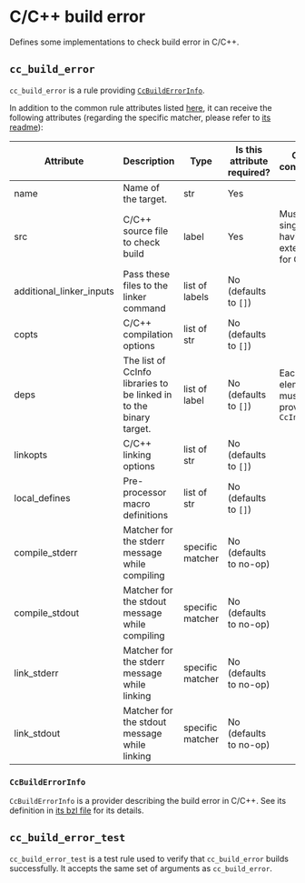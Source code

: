 # C/C++ build error

Defines some implementations to check build error in C/C++.

## `cc_build_error`

`cc_build_error` is a rule providing [`CcBuildErrorInfo`](#ccbuilderrorinfo).

In addition to the common rule attributes listed [here](https://bazel.build/reference/be/common-definitions#common-attributes), it can receive the following attributes (regarding the specific matcher, please refer to [its readme](../../matcher/README.md)):

| Attribute                | Description                                                        | Type             | Is this attribute required? | Other constraints                                   |
| ------------------------ | ------------------------------------------------------------------ | ---------------- | --------------------------- | --------------------------------------------------- |
| name                     | Name of the target.                                                | str              | Yes                         |                                                     |
| src                      | C/C++ source file to check build                                   | label            | Yes                         | Must be a single file having an extension for C/C++ |
| additional_linker_inputs | Pass these files to the linker command                             | list of labels   | No (defaults to `[]`)       |                                                     |
| copts                    | C/C++ compilation options                                          | list of str      | No (defaults to `[]`)       |                                                     |
| deps                     | The list of CcInfo libraries to be linked in to the binary target. | list of label    | No (defaults to `[]`)       | Each list element must provide `CcInfo`             |
| linkopts                 | C/C++ linking options                                              | list of str      | No (defaults to `[]`)       |                                                     |
| local_defines            | Pre-processor macro definitions                                    | list of str      | No (defaults to `[]`)       |                                                     |
| compile_stderr           | Matcher for the stderr message while compiling                     | specific matcher | No (defaults to no-op)      |                                                     |
| compile_stdout           | Matcher for the stdout message while compiling                     | specific matcher | No (defaults to no-op)      |                                                     |
| link_stderr              | Matcher for the stderr message while linking                       | specific matcher | No (defaults to no-op)      |                                                     |
| link_stdout              | Matcher for the stdout message while linking                       | specific matcher | No (defaults to no-op)      |                                                     |

### `CcBuildErrorInfo`

`CcBuildErrorInfo` is a provider describing the build error in C/C++. See its definition in [its bzl file](./build_error.bzl) for its details.

## `cc_build_error_test`

`cc_build_error_test` is a test rule used to verify that `cc_build_error` builds successfully. It accepts the same set of arguments as `cc_build_error`.
